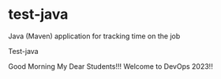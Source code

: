 # test-java
Java (Maven) application for tracking time on the job

Test-java

Good Morning My Dear Students!!! Welcome to DevOps 2023!!
